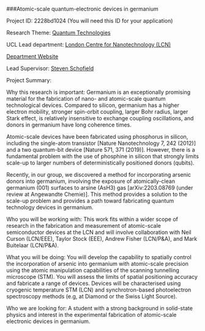 ###Atomic-scale quantum-electronic devices in germanium

Project ID: 2228bd1024
(You will need this ID for your application)

Research Theme: [Quantum Technologies](../themes/quantum-technologies.md)

UCL Lead department: [London Centre for Nanotechnology (LCN)](../departments/london-centre-for-nanotechnology.md)

[Department Website](https://www.london-nano.com)

Lead Supervisor: [Steven Schofield](https://iris.ucl.ac.uk/iris/browse/profile?upi=SSCHO23)

Project Summary:

Why this research is important: Germanium is an exceptionally promising material for the fabrication of nano- and atomic-scale quantum technological devices. Compared to silicon, germanium has a higher electron mobility, stronger spin-orbit coupling, larger Bohr radius, larger Stark effect, is relatively insensitive to exchange coupling oscillations, and donors in germanium have long coherence times.
 
 Atomic-scale devices have been fabricated using phosphorus in silicon, including the single-atom transistor [Nature Nanotechnology 7, 242 (2012)] and a two quantum-bit device [Nature 571, 371 (2019)]. However, there is a fundamental problem with the use of phosphine in silicon that strongly limits scale-up to larger numbers of deterministically positioned donors (qubits).
 
 Recently, in our group, we discovered a method for incorporating arsenic donors into germanium, involving the exposure of atomically-clean germanium (001) surfaces to arsine (AsH3) gas [arXiv:2203.08769 (under review at Angewandte Chemie)]. This method provides a solution to the scale-up problem and provides a path toward fabricating quantum technology devices in germanium.
 
 Who you will be working with: This work fits within a wider scope of research in the fabrication and measurement of atomic-scale semiconductor devices at the LCN and will involve collaboration with Neil Curson (LCN/EEE), Taylor Stock (EEE), Andrew Fisher (LCN/P&A), and Mark Buitelaar (LCN/P&A). 
 
 What you will be doing: You will develop the capability to spatially control the incorporation of arsenic into germanium with atomic-scale precision using the atomic manipulation capabilities of the scanning tunnelling microscope (STM). You will assess the limits of spatial positioning accuracy and fabricate a range of devices. Devices will be characterised using cryogenic temperature STM (LCN) and synchrotron-based photoelectron spectroscopy methods (e.g, at Diamond or the Swiss Light Source).
 
 Who we are looking for: A student with a strong background in solid-state physics and interest in the experimental fabrication of atomic-scale electronic devices in germanium.